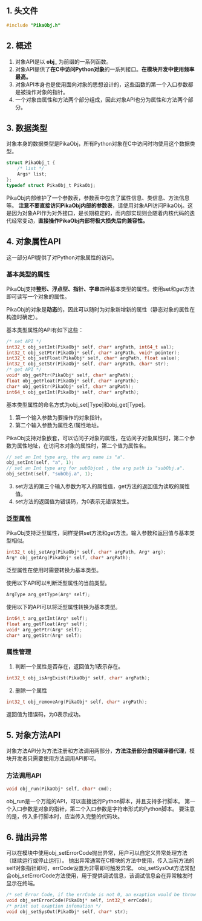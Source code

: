 ## 1. 头文件
```c
#include "PikaObj.h"
```
## 2. 概述

1. 对象API是以 **obj_** 为前缀的一系列函数。
1. 对象API提供了**在C中访问Python对象**的一系列接口。**在模块开发中使用频率最高。**
1. 对象API本身也是使用面向对象的思想设计的，这些函数的第一个入口参数都是被操作对象的指针。
1. 一个对象由属性和方法两个部分组成，因此对象API也分为属性和方法两个部分。
## 3. 数据类型
对象本身的数据类型是PikaObj，所有Python对象在C中访问时均使用这个数据类型。
```c
struct PikaObj_t {
    /* list */
    Args* list;
};
typedef struct PikaObj_t PikaObj;
```
PikaObj内部维护了一个参数表，参数表中包含了属性信息、类信息、方法信息等。
**注意不要直接访问PikaObj内部的参数表**，请使用对象API访问PikaObj。这是因为对象API作为对外接口，是长期稳定的，而内部实现则会随着内核代码的迭代经常变动，**直接操作PikaObj内部将极大损失后向兼容性。**
## 4. 对象属性API
这一部分API提供了对Python对象属性的访问。
### 基本类型的属性
PikaObj支持**整形、浮点型、指针、字串**四种基本类型的属性。使用set和get方法即可读写一个对象的属性。
​

PikaObj的对象是**动态**的，因此可以随时为对象新增新的属性（静态对象的属性在构造时确定）。
​

基本类型属性的API有如下这些：
```c
/* set API */
int32_t obj_setInt(PikaObj* self, char* argPath, int64_t val);
int32_t obj_setPtr(PikaObj* self, char* argPath, void* pointer);
int32_t obj_setFloat(PikaObj* self, char* argPath, float value);
int32_t obj_setStr(PikaObj* self, char* argPath, char* str);
/* get API */
void* obj_getPtr(PikaObj* self, char* argPath);
float obj_getFloat(PikaObj* self, char* argPath);
char* obj_getStr(PikaObj* self, char* argPath);
int64_t obj_getInt(PikaObj* self, char* argPath);
```
基本类型属性的命名方式为obj_set[Type]和obj_get[Type]。
​


1. 第一个输入参数为要操作的对象指针。
1. 第二个输入参数为属性名/属性地址。

PikaObj支持对象嵌套，可以访问子对象的属性，在访问子对象属性时，第二个参数为属性地址，在访问本对象的属性时，第二个值为属性名。
```c
// set an Int type arg, the arg name is "a".
obj_setInt(self, "a", 1);
// set an Int type arg for subObjcet , the arg path is "subObj.a".
obj_setInt(self, "subObj.a", 1);
```

3. set方法的第三个输入参数为写入的属性值，get方法的返回值为读取的属性值。
3. set方法的返回值为错误码，为0表示无错误发生。
### 泛型属性
PikaObj支持泛型属性，同样提供set方法和get方法。输入参数和返回值与基本类型相似。
```c
int32_t obj_setArg(PikaObj* self, char* argPath, Arg* arg);
Arg* obj_getArg(PikaObj* self, char* argPath);
```
泛型属性在使用时需要转换为基本类型。
​

使用以下API可以判断泛型属性的当前类型。
```c
ArgType arg_getType(Arg* self);
```
使用以下的API可以将泛型属性转换为基本类型。
```c
int64_t arg_getInt(Arg* self);
float arg_getFloat(Arg* self);
void* arg_getPtr(Arg* self);
char* arg_getStr(Arg* self);
```
### 属性管理

1. 判断一个属性是否存在，返回值为1表示存在。
```c
int32_t obj_isArgExist(PikaObj* self, char* argPath);
```

2. 删除一个属性
```c
int32_t obj_removeArg(PikaObj* self, char* argPath);
```
返回值为错误码，为0表示成功。
## 5. 对象方法API
对象方法API分为方法注册和方法调用两部分，**方法注册部分由预编译器代理**，模块开发者只需要使用方法调用API即可。
### 方法调用API
```c
void obj_run(PikaObj* self, char* cmd);
```
obj_run是一个万能的API，可以直接运行Python脚本，并且支持多行脚本。
第一个入口参数是对象的指针，第二个入口参数是字符串形式的Python脚本。
要注意的是，传入多行脚本时，应当传入完整的代码块。
## 6. 抛出异常
可以在模块中使用obj_setErrorCode抛出异常，用户可以自定义异常处理方法（继续运行或停止运行）。
抛出异常通常在C模块的方法中使用，传入当前方法的self对象指针即可，errCode设置为非零即可触发异常。
obj_setSysOut方法常配合obj_setErrorCode方法使用，用于提供调试信息，该调试信息会在异常触发时显示在终端。
```c
/* set Error Code, if the errCode is not 0, an exaption would be throw out */
void obj_setErrorCode(PikaObj* self, int32_t errCode);
/* print out exaption infomation */
void obj_setSysOut(PikaObj* self, char* str);
```
